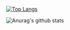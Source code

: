 [![Top Langs](https://github-readme-stats.vercel.app/api/top-langs/?username=junosg&layout=compact&langs_count=10)](https://github.com/junosg/)






![Anurag's github stats](https://github-readme-stats.vercel.app/api?username=junosg&count_private=true&include_all_commits=true)
